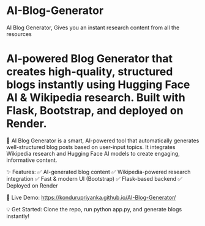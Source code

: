 # AI-Blog-Generator
AI Blog Generator, Gives you an instant research content from all the resources

# AI-powered Blog Generator that creates high-quality, structured blogs instantly using Hugging Face AI & Wikipedia research. Built with Flask, Bootstrap, and deployed on Render. 

🚀 AI Blog Generator is a smart, AI-powered tool that automatically generates well-structured blog posts based on user-input topics. It integrates Wikipedia research and Hugging Face AI models to create engaging, informative content.

✨ Features:
✅ AI-generated blog content
✅ Wikipedia-powered research integration
✅ Fast & modern UI (Bootstrap)
✅ Flask-based backend
✅ Deployed on Render

🔗 Live Demo: https://kondurupriyanka.github.io/AI-Blog-Generator/

💡 Get Started: Clone the repo, run python app.py, and generate blogs instantly!
